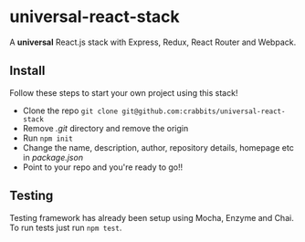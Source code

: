 # universal-react-stack
A **universal** React.js stack with Express, Redux, React Router and Webpack.

## Install

Follow these steps to start your own project using this stack!

- Clone the repo  `git clone git@github.com:crabbits/universal-react-stack`
- Remove *.git* directory and remove the origin
- Run `npm init`
- Change the name, description, author, repository details, homepage etc in *package.json*
- Point to your repo and you're ready to go!!

## Testing

Testing framework has already been setup using Mocha, Enzyme and Chai. To run tests just run `npm test`.
